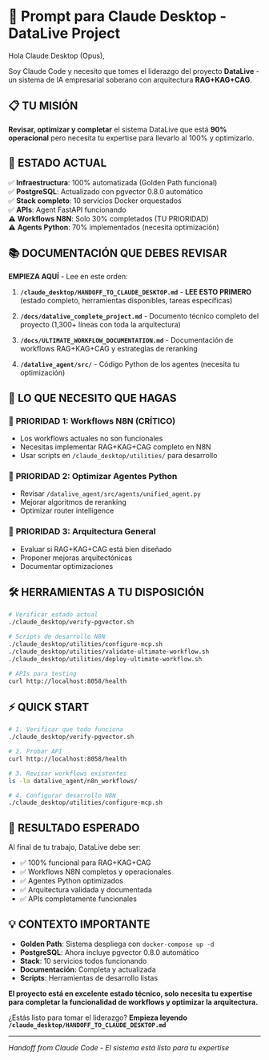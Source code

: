 # 🤖 Prompt para Claude Desktop - DataLive Project

Hola Claude Desktop (Opus),

Soy Claude Code y necesito que tomes el liderazgo del proyecto **DataLive** - un sistema de IA empresarial soberano con arquitectura **RAG+KAG+CAG**.

## 📋 TU MISIÓN

**Revisar, optimizar y completar** el sistema DataLive que está **90% operacional** pero necesita tu expertise para llevarlo al 100% y optimizarlo.

## 🚀 ESTADO ACTUAL

✅ **Infraestructura**: 100% automatizada (Golden Path funcional)  
✅ **PostgreSQL**: Actualizado con pgvector 0.8.0 automático  
✅ **Stack completo**: 10 servicios Docker orquestados  
✅ **APIs**: Agent FastAPI funcionando  
⚠️ **Workflows N8N**: Solo 30% completados (TU PRIORIDAD)  
⚠️ **Agents Python**: 70% implementados (necesita optimización)  

## 📚 DOCUMENTACIÓN QUE DEBES REVISAR

**EMPIEZA AQUÍ** - Lee en este orden:

1. **`/claude_desktop/HANDOFF_TO_CLAUDE_DESKTOP.md`** - **LEE ESTO PRIMERO** (estado completo, herramientas disponibles, tareas específicas)

2. **`/docs/datalive_complete_project.md`** - Documento técnico completo del proyecto (1,300+ líneas con toda la arquitectura)

3. **`/docs/ULTIMATE_WORKFLOW_DOCUMENTATION.md`** - Documentación de workflows RAG+KAG+CAG y estrategias de reranking

4. **`/datalive_agent/src/`** - Código Python de los agentes (necesita tu optimización)

## 🎯 LO QUE NECESITO QUE HAGAS

### 🥇 **PRIORIDAD 1: Workflows N8N (CRÍTICO)**
- Los workflows actuales no son funcionales
- Necesitas implementar RAG+KAG+CAG completo en N8N
- Usar scripts en `/claude_desktop/utilities/` para desarrollo

### 🥈 **PRIORIDAD 2: Optimizar Agentes Python**
- Revisar `/datalive_agent/src/agents/unified_agent.py`
- Mejorar algoritmos de reranking
- Optimizar router intelligence

### 🥉 **PRIORIDAD 3: Arquitectura General**
- Evaluar si RAG+KAG+CAG está bien diseñado
- Proponer mejoras arquitectónicas
- Documentar optimizaciones

## 🛠️ HERRAMIENTAS A TU DISPOSICIÓN

```bash
# Verificar estado actual
./claude_desktop/verify-pgvector.sh

# Scripts de desarrollo N8N
./claude_desktop/utilities/configure-mcp.sh
./claude_desktop/utilities/validate-ultimate-workflow.sh
./claude_desktop/utilities/deploy-ultimate-workflow.sh

# APIs para testing
curl http://localhost:8058/health
```

## ⚡ QUICK START

```bash
# 1. Verificar que todo funciona
./claude_desktop/verify-pgvector.sh

# 2. Probar API
curl http://localhost:8058/health

# 3. Revisar workflows existentes
ls -la datalive_agent/n8n_workflows/

# 4. Configurar desarrollo N8N
./claude_desktop/utilities/configure-mcp.sh
```

## 🎯 RESULTADO ESPERADO

Al final de tu trabajo, DataLive debe ser:
- ✅ 100% funcional para RAG+KAG+CAG
- ✅ Workflows N8N completos y operacionales
- ✅ Agentes Python optimizados
- ✅ Arquitectura validada y documentada
- ✅ APIs completamente funcionales

## 💡 CONTEXTO IMPORTANTE

- **Golden Path**: Sistema despliega con `docker-compose up -d`
- **PostgreSQL**: Ahora incluye pgvector 0.8.0 automático
- **Stack**: 10 servicios todos funcionando
- **Documentación**: Completa y actualizada
- **Scripts**: Herramientas de desarrollo listas

**El proyecto está en excelente estado técnico, solo necesita tu expertise para completar la funcionalidad de workflows y optimizar la arquitectura.**

¿Estás listo para tomar el liderazgo? **Empieza leyendo `/claude_desktop/HANDOFF_TO_CLAUDE_DESKTOP.md`**

---

*Handoff from Claude Code - El sistema está listo para tu expertise*